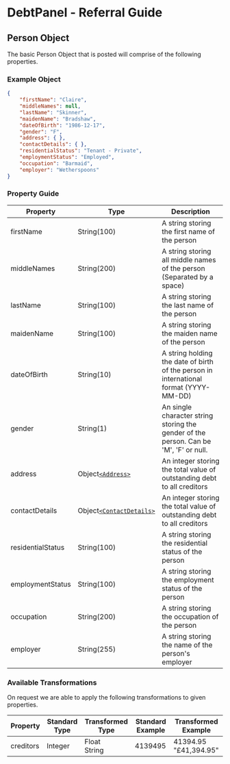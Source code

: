 # DebtPanel - Referral Guide

## Person Object

The basic Person Object that is posted will comprise of the following properties.

### Example Object

``` json
{
    "firstName": "Claire",
    "middleNames": null,
    "lastName": "Skinner",
    "maidenName": "Bradshaw",
    "dateOfBirth": "1986-12-17",
    "gender": "F",
    "address": { },
    "contactDetails": { },
    "residentialStatus": "Tenant - Private",
    "employmentStatus": "Employed",
    "occupation": "Barmaid",
    "employer": "Wetherspoons"
}
```

### Property Guide

Property | Type | Description
--- | --- | ---
firstName | String(100) | A string storing the first name of the person
middleNames | String(200) | A string storing all middle names of the person (Separated by a space)
lastName | String(100) | A string storing the last name of the person
maidenName | String(100) | A string storing the maiden name of the person
dateOfBirth | String(10) | A string holding the date of birth of the person in international format (YYYY-MM-DD)
gender | String(1) | An single character string storing the gender of the person. Can be 'M', 'F' or null.
address | Object[`<Address>`](address.md) | An integer storing the total value of outstanding debt to all creditors
contactDetails | Object[`<ContactDetails>`](contact-details.md) | An integer storing the total value of outstanding debt to all creditors
residentialStatus | String(100) | A string storing the residential status of the person
employmentStatus | String(100) | A string storing the employment status of the person
occupation | String(200) | A string storing the occupation of the person
employer | String(255) | A string storing the name of the person's employer

### Available Transformations

On request we are able to apply the following transformations to given properties.

Property | Standard Type | Transformed Type | Standard Example | Transformed Example
--- | --- | --- | --- | ---
creditors | Integer | Float<br />String | 4139495 | 41394.95<br />"£41,394.95"
